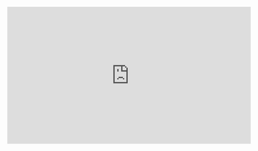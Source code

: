 <h5><iframe loading="lazy" src="https://www.youtube.com/embed/MppYITCLeME?si=JDWVpk7d0By5LiCo" width="560" height="315" frameborder="0" allowfullscreen="allowfullscreen"></iframe></h5>
